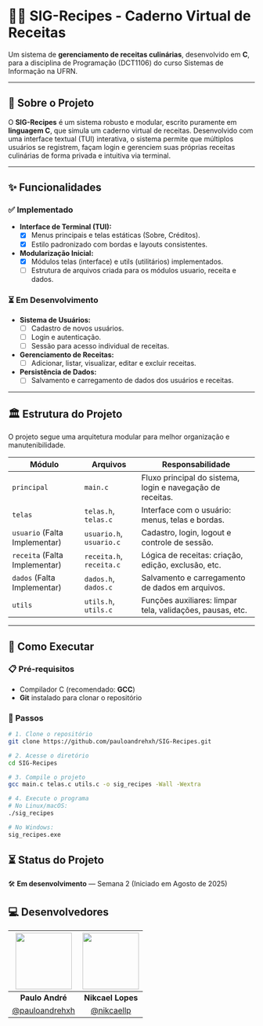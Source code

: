 # 👨‍🍳 SIG-Recipes - Caderno Virtual de Receitas

Um sistema de **gerenciamento de receitas culinárias**, desenvolvido em **C**, para a disciplina de Programação (DCT1106) do curso Sistemas de Informação na UFRN.

---

## 📜 Sobre o Projeto

O **SIG-Recipes** é um sistema robusto e modular, escrito puramente em **linguagem C**, que simula um caderno virtual de receitas. Desenvolvido com uma interface textual (TUI) interativa, o sistema permite que múltiplos usuários se registrem, façam login e gerenciem suas próprias receitas culinárias de forma privada e intuitiva via terminal.

---

## ✨ Funcionalidades

### ✅ Implementado

- **Interface de Terminal (TUI):**
  - [x] Menus principais e telas estáticas (Sobre, Créditos).
  - [x] Estilo padronizado com bordas e layouts consistentes.

- **Modularização Inicial:**
  - [x] Módulos telas (interface) e utils (utilitários) implementados.
  - [ ] Estrutura de arquivos criada para os módulos usuario, receita e dados.

### ⏳ Em Desenvolvimento

- **Sistema de Usuários:**
  - [ ] Cadastro de novos usuários.
  - [ ] Login e autenticação.
  - [ ] Sessão para acesso individual de receitas.

- **Gerenciamento de Receitas:**
  - [ ] Adicionar, listar, visualizar, editar e excluir receitas.

- **Persistência de Dados:**
  - [ ] Salvamento e carregamento de dados dos usuários e receitas.

---

## 🏛️ Estrutura do Projeto

O projeto segue uma arquitetura modular para melhor organização e manutenibilidade.

| Módulo                        | Arquivos                                  |  Responsabilidade                         |
|-------------------------------|--------------------------|------------------------------------------------------------|
| `principal`                   |     `main.c`             | Fluxo principal do sistema, login e navegação de receitas. |
| `telas`                       | `telas.h`, `telas.c`     | Interface com o usuário: menus, telas e bordas.            |
| `usuario` (Falta Implementar) | `usuario.h`, `usuario.c` | Cadastro, login, logout e controle de sessão.              |
| `receita` (Falta Implementar) | `receita.h`, `receita.c` | Lógica de receitas: criação, edição, exclusão, etc.        |
| `dados`   (Falta Implementar) | `dados.h`, `dados.c`     | Salvamento e carregamento de dados em arquivos.            |
| `utils`                       | `utils.h`, `utils.c`     | Funções auxiliares: limpar tela, validações, pausas, etc.  |

---

## 🚀 Como Executar

### 📋 Pré-requisitos

- Compilador C (recomendado: **GCC**)
- **Git** instalado para clonar o repositório

### 🔧 Passos

```bash
# 1. Clone o repositório
git clone https://github.com/pauloandrehxh/SIG-Recipes.git

# 2. Acesse o diretório
cd SIG-Recipes

# 3. Compile o projeto
gcc main.c telas.c utils.c -o sig_recipes -Wall -Wextra

# 4. Execute o programa
# No Linux/macOS:
./sig_recipes

# No Windows:
sig_recipes.exe
```
## ⏳ Status do Projeto

🛠️ **Em desenvolvimento** — Semana 2 (Iniciado em Agosto de 2025)

## 💻 Desenvolvedores

| [<img src="https://avatars.githubusercontent.com/u/96096146?v=4" width="115"/>](https://github.com/pauloandrehxh) | [<img src="https://avatars.githubusercontent.com/u/226210918?v=4" width="115"/>](https://github.com/nikcaellp) |
|:---:|:---:|
| **Paulo André** | **Nikcael Lopes** |
| [@pauloandrehxh](https://github.com/pauloandrehxh) | [@nikcaellp](https://github.com/nikcaellp) |
